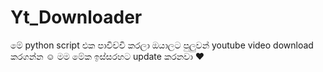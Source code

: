 # Yt_Downloader
මේ python script එක පාවිච්චි කරලා ඔයාලට පුලුවන් youtube video download කරගන්න ☺️ මම මේක ඉස්සරහට update කරනවා ♥
